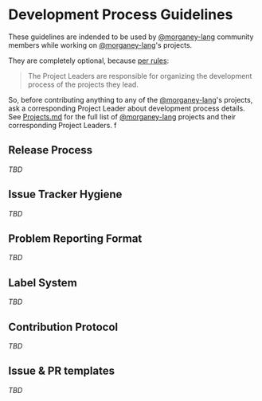 # Development Process Guidelines

These guidelines are indended to be used by [@morganey-lang] community
members while working on [@morganey-lang]'s projects.

They are completely optional, because [per rules](README.md#becoming-a-project-leader):

> The Project Leaders are responsible for organizing the development process of the projects they lead.

So, before contributing anything to any of the [@morganey-lang]'s projects, ask a corresponding Project Leader about development process details. See [Projects.md](Projects.md) for the full list of [@morganey-lang] projects and their corresponding Project Leaders.
f

## Release Process

*TBD*

## Issue Tracker Hygiene

*TBD*

## Problem Reporting Format

*TBD*

## Label System

*TBD*

## Contribution Protocol

*TBD*

## Issue & PR templates

*TBD*

[@morganey-lang]: https://github.com/morganey-lang
